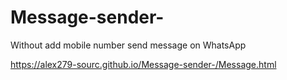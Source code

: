 # Message-sender-
Without add mobile number send message on WhatsApp 

https://alex279-sourc.github.io/Message-sender-/Message.html
